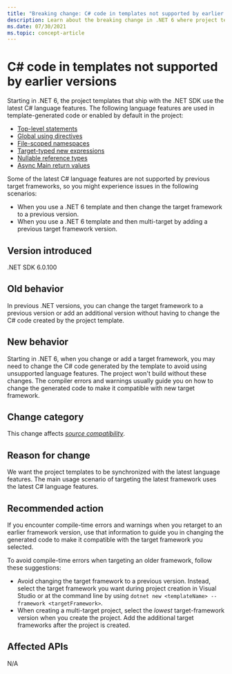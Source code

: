 ```yaml
---
title: "Breaking change: C# code in templates not supported by earlier versions"
description: Learn about the breaking change in .NET 6 where project templates use new C# features that aren't available in previous versions.
ms.date: 07/30/2021
ms.topic: concept-article
---
```

# C# code in templates not supported by earlier versions

Starting in .NET 6, the project templates that ship with the .NET SDK use the latest C# language features. The following language features are used in template-generated code or enabled by default in the project:

- [Top-level statements](../../../../csharp/fundamentals/program-structure/top-level-statements.md)
- [Global using directives](https://github.com/dotnet/csharplang/blob/main/proposals/csharp-10.0/GlobalUsingDirective.md)
- [File-scoped namespaces](https://github.com/dotnet/csharplang/blob/main/proposals/csharp-10.0/file-scoped-namespaces.md)
- [Target-typed new expressions](/dotnet/csharp/language-reference/proposals/csharp-9.0/target-typed-new)
- [Nullable reference types](../../../../csharp/nullable-references.md)
- [Async Main return values](../../../../csharp/fundamentals/program-structure/main-command-line.md#async-main-return-values)

Some of the latest C# language features are not supported by previous target frameworks, so you might experience issues in the following scenarios:

- When you use a .NET 6 template and then change the target framework to a previous version.
- When you use a .NET 6 template and then multi-target by adding a previous target framework version.

## Version introduced

.NET SDK 6.0.100

## Old behavior

In previous .NET versions, you can change the target framework to a previous version or add an additional version without having to change the C# code created by the project template.

## New behavior

Starting in .NET 6, when you change or add a target framework, you may need to change the C# code generated by the template to avoid using unsupported language features. The project won't build without these changes. The compiler errors and warnings usually guide you on how to change the generated code to make it compatible with new target framework.

## Change category

This change affects [*source compatibility*](../../categories.md#source-compatibility).

## Reason for change

We want the project templates to be synchronized with the latest language features. The main usage scenario of targeting the latest framework uses the latest C# language features.

## Recommended action

If you encounter compile-time errors and warnings when you retarget to an earlier framework version, use that information to guide you in changing the generated code to make it compatible with the target framework you selected.

To avoid compile-time errors when targeting an older framework, follow these suggestions:

- Avoid changing the target framework to a previous version. Instead, select the target framework you want during project creation in Visual Studio or at the command line by using `dotnet new <templateName> --framework <targetFramework>`.
- When creating a multi-target project, select the *lowest* target-framework version when you create the project. Add the additional target frameworks after the project is created.

## Affected APIs

N/A
